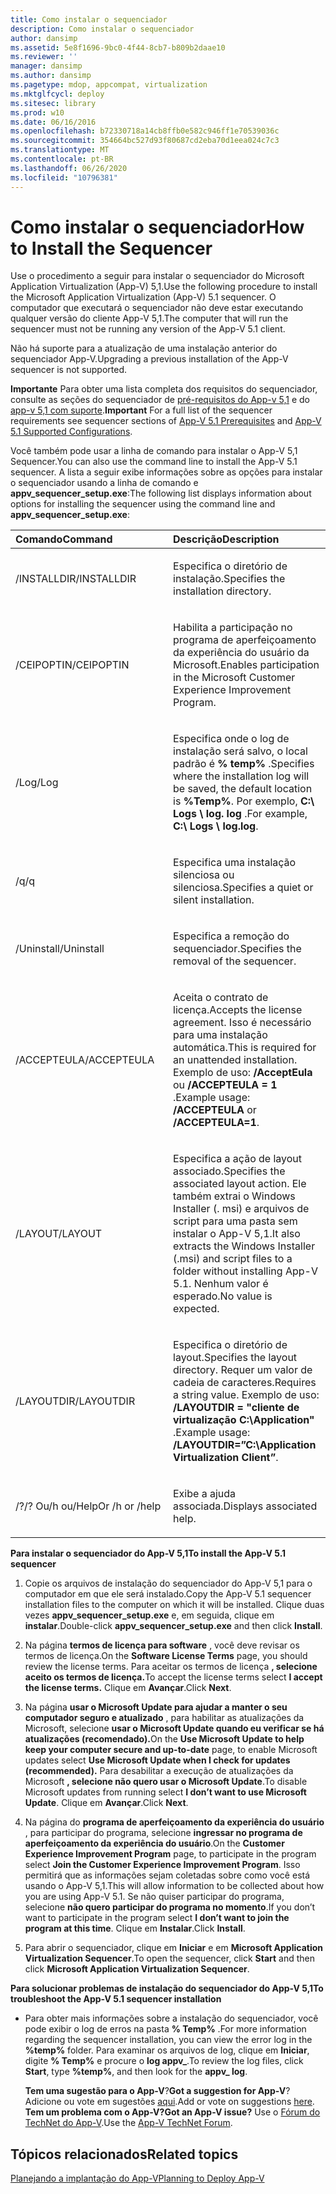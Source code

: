 ```yaml
---
title: Como instalar o sequenciador
description: Como instalar o sequenciador
author: dansimp
ms.assetid: 5e8f1696-9bc0-4f44-8cb7-b809b2daae10
ms.reviewer: ''
manager: dansimp
ms.author: dansimp
ms.pagetype: mdop, appcompat, virtualization
ms.mktglfcycl: deploy
ms.sitesec: library
ms.prod: w10
ms.date: 06/16/2016
ms.openlocfilehash: b72330718a14cb8ffb0e582c946ff1e70539036c
ms.sourcegitcommit: 354664bc527d93f80687cd2eba70d1eea024c7c3
ms.translationtype: MT
ms.contentlocale: pt-BR
ms.lasthandoff: 06/26/2020
ms.locfileid: "10796381"
---
```

# <span data-ttu-id="51f87-103">Como instalar o sequenciador</span><span class="sxs-lookup"><span data-stu-id="51f87-103">How to Install the Sequencer</span></span>


<span data-ttu-id="51f87-104">Use o procedimento a seguir para instalar o sequenciador do Microsoft Application Virtualization (App-V) 5,1.</span><span class="sxs-lookup"><span data-stu-id="51f87-104">Use the following procedure to install the Microsoft Application Virtualization (App-V) 5.1 sequencer.</span></span> <span data-ttu-id="51f87-105">O computador que executará o sequenciador não deve estar executando qualquer versão do cliente App-V 5,1.</span><span class="sxs-lookup"><span data-stu-id="51f87-105">The computer that will run the sequencer must not be running any version of the App-V 5.1 client.</span></span>

<span data-ttu-id="51f87-106">Não há suporte para a atualização de uma instalação anterior do sequenciador App-V.</span><span class="sxs-lookup"><span data-stu-id="51f87-106">Upgrading a previous installation of the App-V sequencer is not supported.</span></span>

<span data-ttu-id="51f87-107">**Importante**  Para obter uma lista completa dos requisitos do sequenciador, consulte as seções do sequenciador de [pré-requisitos do App-v 5,1](app-v-51-prerequisites.md) e do [app-v 5,1 com suporte](app-v-51-supported-configurations.md).</span><span class="sxs-lookup"><span data-stu-id="51f87-107">**Important** For a full list of the sequencer requirements see sequencer sections of [App-V 5.1 Prerequisites](app-v-51-prerequisites.md) and [App-V 5.1 Supported Configurations](app-v-51-supported-configurations.md).</span></span>

 

<span data-ttu-id="51f87-108">Você também pode usar a linha de comando para instalar o App-V 5,1 Sequencer.</span><span class="sxs-lookup"><span data-stu-id="51f87-108">You can also use the command line to install the App-V 5.1 sequencer.</span></span> <span data-ttu-id="51f87-109">A lista a seguir exibe informações sobre as opções para instalar o sequenciador usando a linha de comando e **appv\_sequencer\_setup.exe**:</span><span class="sxs-lookup"><span data-stu-id="51f87-109">The following list displays information about options for installing the sequencer using the command line and **appv\_sequencer\_setup.exe**:</span></span>

<table>
<colgroup>
<col width="50%" />
<col width="50%" />
</colgroup>
<thead>
<tr class="header">
<th align="left"><span data-ttu-id="51f87-110">Comando</span><span class="sxs-lookup"><span data-stu-id="51f87-110">Command</span></span></th>
<th align="left"><span data-ttu-id="51f87-111">Descrição</span><span class="sxs-lookup"><span data-stu-id="51f87-111">Description</span></span></th>
</tr>
</thead>
<tbody>
<tr class="odd">
<td align="left"><p><span data-ttu-id="51f87-112">/INSTALLDIR</span><span class="sxs-lookup"><span data-stu-id="51f87-112">/INSTALLDIR</span></span></p></td>
<td align="left"><p><span data-ttu-id="51f87-113">Especifica o diretório de instalação.</span><span class="sxs-lookup"><span data-stu-id="51f87-113">Specifies the installation directory.</span></span></p></td>
</tr>
<tr class="even">
<td align="left"><p><span data-ttu-id="51f87-114">/CEIPOPTIN</span><span class="sxs-lookup"><span data-stu-id="51f87-114">/CEIPOPTIN</span></span></p></td>
<td align="left"><p><span data-ttu-id="51f87-115">Habilita a participação no programa de aperfeiçoamento da experiência do usuário da Microsoft.</span><span class="sxs-lookup"><span data-stu-id="51f87-115">Enables participation in the Microsoft Customer Experience Improvement Program.</span></span></p></td>
</tr>
<tr class="odd">
<td align="left"><p><span data-ttu-id="51f87-116">/Log</span><span class="sxs-lookup"><span data-stu-id="51f87-116">/Log</span></span></p></td>
<td align="left"><p><span data-ttu-id="51f87-117">Especifica onde o log de instalação será salvo, o local padrão é <strong> % temp% </strong> .</span><span class="sxs-lookup"><span data-stu-id="51f87-117">Specifies where the installation log will be saved, the default location is <strong>%Temp%</strong>.</span></span> <span data-ttu-id="51f87-118">Por exemplo, <strong> C:\ Logs \ log. log </strong> .</span><span class="sxs-lookup"><span data-stu-id="51f87-118">For example, <strong>C:\ Logs \ log.log</strong>.</span></span></p></td>
</tr>
<tr class="even">
<td align="left"><p><span data-ttu-id="51f87-119">/q</span><span class="sxs-lookup"><span data-stu-id="51f87-119">/q</span></span></p></td>
<td align="left"><p><span data-ttu-id="51f87-120">Especifica uma instalação silenciosa ou silenciosa.</span><span class="sxs-lookup"><span data-stu-id="51f87-120">Specifies a quiet or silent installation.</span></span></p></td>
</tr>
<tr class="odd">
<td align="left"><p><span data-ttu-id="51f87-121">/Uninstall</span><span class="sxs-lookup"><span data-stu-id="51f87-121">/Uninstall</span></span></p></td>
<td align="left"><p><span data-ttu-id="51f87-122">Especifica a remoção do sequenciador.</span><span class="sxs-lookup"><span data-stu-id="51f87-122">Specifies the removal of the sequencer.</span></span></p></td>
</tr>
<tr class="even">
<td align="left"><p><span data-ttu-id="51f87-123">/ACCEPTEULA</span><span class="sxs-lookup"><span data-stu-id="51f87-123">/ACCEPTEULA</span></span></p></td>
<td align="left"><p><span data-ttu-id="51f87-124">Aceita o contrato de licença.</span><span class="sxs-lookup"><span data-stu-id="51f87-124">Accepts the license agreement.</span></span> <span data-ttu-id="51f87-125">Isso é necessário para uma instalação automática.</span><span class="sxs-lookup"><span data-stu-id="51f87-125">This is required for an unattended installation.</span></span> <span data-ttu-id="51f87-126">Exemplo de uso: <strong> /AcceptEula </strong> ou <strong> /ACCEPTEULA = 1 </strong> .</span><span class="sxs-lookup"><span data-stu-id="51f87-126">Example usage: <strong>/ACCEPTEULA</strong> or <strong>/ACCEPTEULA=1</strong>.</span></span></p></td>
</tr>
<tr class="odd">
<td align="left"><p><span data-ttu-id="51f87-127">/LAYOUT</span><span class="sxs-lookup"><span data-stu-id="51f87-127">/LAYOUT</span></span></p></td>
<td align="left"><p><span data-ttu-id="51f87-128">Especifica a ação de layout associado.</span><span class="sxs-lookup"><span data-stu-id="51f87-128">Specifies the associated layout action.</span></span> <span data-ttu-id="51f87-129">Ele também extrai o Windows Installer (. msi) e arquivos de script para uma pasta sem instalar o App-V 5,1.</span><span class="sxs-lookup"><span data-stu-id="51f87-129">It also extracts the Windows Installer (.msi) and script files to a folder without installing App-V 5.1.</span></span> <span data-ttu-id="51f87-130">Nenhum valor é esperado.</span><span class="sxs-lookup"><span data-stu-id="51f87-130">No value is expected.</span></span></p></td>
</tr>
<tr class="even">
<td align="left"><p><span data-ttu-id="51f87-131">/LAYOUTDIR</span><span class="sxs-lookup"><span data-stu-id="51f87-131">/LAYOUTDIR</span></span></p></td>
<td align="left"><p><span data-ttu-id="51f87-132">Especifica o diretório de layout.</span><span class="sxs-lookup"><span data-stu-id="51f87-132">Specifies the layout directory.</span></span> <span data-ttu-id="51f87-133">Requer um valor de cadeia de caracteres.</span><span class="sxs-lookup"><span data-stu-id="51f87-133">Requires a string value.</span></span> <span data-ttu-id="51f87-134">Exemplo de uso: <strong> /LAYOUTDIR = "cliente de virtualização C:\Application" </strong> .</span><span class="sxs-lookup"><span data-stu-id="51f87-134">Example usage: <strong>/LAYOUTDIR=”C:\Application Virtualization Client”</strong>.</span></span></p></td>
</tr>
<tr class="odd">
<td align="left"><p><span data-ttu-id="51f87-135">/?</span><span class="sxs-lookup"><span data-stu-id="51f87-135">/?</span></span> <span data-ttu-id="51f87-136">Ou/h ou/Help</span><span class="sxs-lookup"><span data-stu-id="51f87-136">Or /h or /help</span></span></p></td>
<td align="left"><p><span data-ttu-id="51f87-137">Exibe a ajuda associada.</span><span class="sxs-lookup"><span data-stu-id="51f87-137">Displays associated help.</span></span></p></td>
</tr>
</tbody>
</table>

 

**<span data-ttu-id="51f87-138">Para instalar o sequenciador do App-V 5,1</span><span class="sxs-lookup"><span data-stu-id="51f87-138">To install the App-V 5.1 sequencer</span></span>**

1.  <span data-ttu-id="51f87-139">Copie os arquivos de instalação do sequenciador do App-V 5,1 para o computador em que ele será instalado.</span><span class="sxs-lookup"><span data-stu-id="51f87-139">Copy the App-V 5.1 sequencer installation files to the computer on which it will be installed.</span></span> <span data-ttu-id="51f87-140">Clique duas vezes **appv\_sequencer\_setup.exe** e, em seguida, clique em **instalar**.</span><span class="sxs-lookup"><span data-stu-id="51f87-140">Double-click **appv\_sequencer\_setup.exe** and then click **Install**.</span></span>

2.  <span data-ttu-id="51f87-141">Na página **termos de licença para software** , você deve revisar os termos de licença.</span><span class="sxs-lookup"><span data-stu-id="51f87-141">On the **Software License Terms** page, you should review the license terms.</span></span> <span data-ttu-id="51f87-142">Para aceitar os termos de licença **, selecione aceito os termos de licença.**</span><span class="sxs-lookup"><span data-stu-id="51f87-142">To accept the license terms select **I accept the license terms.**</span></span> <span data-ttu-id="51f87-143">Clique em **Avançar**.</span><span class="sxs-lookup"><span data-stu-id="51f87-143">Click **Next**.</span></span>

3.  <span data-ttu-id="51f87-144">Na página **usar o Microsoft Update para ajudar a manter o seu computador seguro e atualizado** , para habilitar as atualizações da Microsoft, selecione **usar o Microsoft Update quando eu verificar se há atualizações (recomendado).**</span><span class="sxs-lookup"><span data-stu-id="51f87-144">On the **Use Microsoft Update to help keep your computer secure and up-to-date** page, to enable Microsoft updates select **Use Microsoft Update when I check for updates (recommended).**</span></span> <span data-ttu-id="51f87-145">Para desabilitar a execução de atualizações da Microsoft **, selecione não quero usar o Microsoft Update**.</span><span class="sxs-lookup"><span data-stu-id="51f87-145">To disable Microsoft updates from running select **I don’t want to use Microsoft Update**.</span></span> <span data-ttu-id="51f87-146">Clique em **Avançar**.</span><span class="sxs-lookup"><span data-stu-id="51f87-146">Click **Next**.</span></span>

4.  <span data-ttu-id="51f87-147">Na página do **programa de aperfeiçoamento da experiência do usuário** , para participar do programa, selecione **ingressar no programa de aperfeiçoamento da experiência do usuário**.</span><span class="sxs-lookup"><span data-stu-id="51f87-147">On the **Customer Experience Improvement Program** page, to participate in the program select **Join the Customer Experience Improvement Program**.</span></span> <span data-ttu-id="51f87-148">Isso permitirá que as informações sejam coletadas sobre como você está usando o App-V 5,1.</span><span class="sxs-lookup"><span data-stu-id="51f87-148">This will allow information to be collected about how you are using App-V 5.1.</span></span> <span data-ttu-id="51f87-149">Se não quiser participar do programa, selecione **não quero participar do programa no momento**.</span><span class="sxs-lookup"><span data-stu-id="51f87-149">If you don’t want to participate in the program select **I don’t want to join the program at this time**.</span></span> <span data-ttu-id="51f87-150">Clique em **Instalar**.</span><span class="sxs-lookup"><span data-stu-id="51f87-150">Click **Install**.</span></span>

5.  <span data-ttu-id="51f87-151">Para abrir o sequenciador, clique em **Iniciar** e em **Microsoft Application Virtualization Sequencer**.</span><span class="sxs-lookup"><span data-stu-id="51f87-151">To open the sequencer, click **Start** and then click **Microsoft Application Virtualization Sequencer**.</span></span>

**<span data-ttu-id="51f87-152">Para solucionar problemas de instalação do sequenciador do App-V 5,1</span><span class="sxs-lookup"><span data-stu-id="51f87-152">To troubleshoot the App-V 5.1 sequencer installation</span></span>**

-   <span data-ttu-id="51f87-153">Para obter mais informações sobre a instalação do sequenciador, você pode exibir o log de erros na pasta **% Temp%** .</span><span class="sxs-lookup"><span data-stu-id="51f87-153">For more information regarding the sequencer installation, you can view the error log in the **%temp%** folder.</span></span> <span data-ttu-id="51f87-154">Para examinar os arquivos de log, clique em **Iniciar**, digite **% Temp%** e procure o **log appv\_**.</span><span class="sxs-lookup"><span data-stu-id="51f87-154">To review the log files, click **Start**, type **%temp%**, and then look for the **appv\_ log**.</span></span>

    <span data-ttu-id="51f87-155">**Tem uma sugestão para o App-V**?</span><span class="sxs-lookup"><span data-stu-id="51f87-155">**Got a suggestion for App-V**?</span></span> <span data-ttu-id="51f87-156">Adicione ou vote em sugestões [aqui](http://appv.uservoice.com/forums/280448-microsoft-application-virtualization).</span><span class="sxs-lookup"><span data-stu-id="51f87-156">Add or vote on suggestions [here](http://appv.uservoice.com/forums/280448-microsoft-application-virtualization).</span></span> **<span data-ttu-id="51f87-157">Tem um problema com o App-V?</span><span class="sxs-lookup"><span data-stu-id="51f87-157">Got an App-V issue?</span></span>** <span data-ttu-id="51f87-158">Use o [Fórum do TechNet do App-V](https://social.technet.microsoft.com/Forums/home?forum=mdopappv).</span><span class="sxs-lookup"><span data-stu-id="51f87-158">Use the [App-V TechNet Forum](https://social.technet.microsoft.com/Forums/home?forum=mdopappv).</span></span>

## <span data-ttu-id="51f87-159">Tópicos relacionados</span><span class="sxs-lookup"><span data-stu-id="51f87-159">Related topics</span></span>


[<span data-ttu-id="51f87-160">Planejando a implantação do App-V</span><span class="sxs-lookup"><span data-stu-id="51f87-160">Planning to Deploy App-V</span></span>](planning-to-deploy-app-v51.md)

 

 





